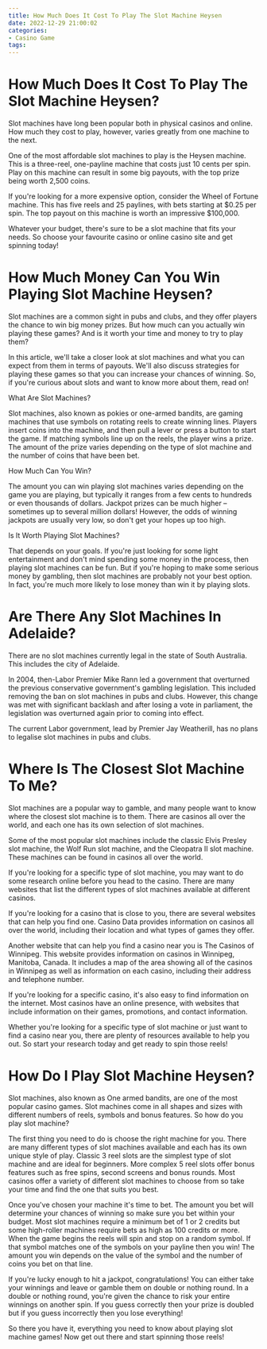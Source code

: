 ```yaml
---
title: How Much Does It Cost To Play The Slot Machine Heysen
date: 2022-12-29 21:00:02
categories:
- Casino Game
tags:
---
```



#  How Much Does It Cost To Play The Slot Machine Heysen?

Slot machines have long been popular both in physical casinos and online. How much they cost to play, however, varies greatly from one machine to the next.

One of the most affordable slot machines to play is the Heysen machine. This is a three-reel, one-payline machine that costs just 10 cents per spin. Play on this machine can result in some big payouts, with the top prize being worth 2,500 coins.

If you're looking for a more expensive option, consider the Wheel of Fortune machine. This has five reels and 25 paylines, with bets starting at $0.25 per spin. The top payout on this machine is worth an impressive $100,000.

Whatever your budget, there's sure to be a slot machine that fits your needs. So choose your favourite casino or online casino site and get spinning today!

#  How Much Money Can You Win Playing Slot Machine Heysen?

Slot machines are a common sight in pubs and clubs, and they offer players the chance to win big money prizes. But how much can you actually win playing these games? And is it worth your time and money to try to play them?

In this article, we'll take a closer look at slot machines and what you can expect from them in terms of payouts. We'll also discuss strategies for playing these games so that you can increase your chances of winning. So, if you're curious about slots and want to know more about them, read on!

What Are Slot Machines?

Slot machines, also known as pokies or one-armed bandits, are gaming machines that use symbols on rotating reels to create winning lines. Players insert coins into the machine, and then pull a lever or press a button to start the game. If matching symbols line up on the reels, the player wins a prize. The amount of the prize varies depending on the type of slot machine and the number of coins that have been bet.

How Much Can You Win?

The amount you can win playing slot machines varies depending on the game you are playing, but typically it ranges from a few cents to hundreds or even thousands of dollars. Jackpot prizes can be much higher – sometimes up to several million dollars! However, the odds of winning jackpots are usually very low, so don't get your hopes up too high.

Is It Worth Playing Slot Machines?

That depends on your goals. If you're just looking for some light entertainment and don't mind spending some money in the process, then playing slot machines can be fun. But if you're hoping to make some serious money by gambling, then slot machines are probably not your best option. In fact, you're much more likely to lose money than win it by playing slots.

#  Are There Any Slot Machines In Adelaide?

There are no slot machines currently legal in the state of South Australia. This includes the city of Adelaide.

In 2004, then-Labor Premier Mike Rann led a government that overturned the previous conservative government's gambling legislation. This included removing the ban on slot machines in pubs and clubs. However, this change was met with significant backlash and after losing a vote in parliament, the legislation was overturned again prior to coming into effect.

The current Labor government, lead by Premier Jay Weatherill, has no plans to legalise slot machines in pubs and clubs.

#  Where Is The Closest Slot Machine To Me?

Slot machines are a popular way to gamble, and many people want to know where the closest slot machine is to them. There are casinos all over the world, and each one has its own selection of slot machines.

Some of the most popular slot machines include the classic Elvis Presley slot machine, the Wolf Run slot machine, and the Cleopatra II slot machine. These machines can be found in casinos all over the world.

If you're looking for a specific type of slot machine, you may want to do some research online before you head to the casino. There are many websites that list the different types of slot machines available at different casinos.

If you're looking for a casino that is close to you, there are several websites that can help you find one. Casino Data provides information on casinos all over the world, including their location and what types of games they offer.

Another website that can help you find a casino near you is The Casinos of Winnipeg. This website provides information on casinos in Winnipeg, Manitoba, Canada. It includes a map of the area showing all of the casinos in Winnipeg as well as information on each casino, including their address and telephone number.

If you're looking for a specific casino, it's also easy to find information on the internet. Most casinos have an online presence, with websites that include information on their games, promotions, and contact information.

Whether you're looking for a specific type of slot machine or just want to find a casino near you, there are plenty of resources available to help you out. So start your research today and get ready to spin those reels!

#  How Do I Play Slot Machine Heysen?

Slot machines, also known as One armed bandits, are one of the most popular casino games. Slot machines come in all shapes and sizes with different numbers of reels, symbols and bonus features. So how do you play slot machine?

The first thing you need to do is choose the right machine for you. There are many different types of slot machines available and each has its own unique style of play. Classic 3 reel slots are the simplest type of slot machine and are ideal for beginners. More complex 5 reel slots offer bonus features such as free spins, second screens and bonus rounds. Most casinos offer a variety of different slot machines to choose from so take your time and find the one that suits you best.

Once you've chosen your machine it's time to bet. The amount you bet will determine your chances of winning so make sure you bet within your budget. Most slot machines require a minimum bet of 1 or 2 credits but some high-roller machines require bets as high as 100 credits or more. When the game begins the reels will spin and stop on a random symbol. If that symbol matches one of the symbols on your payline then you win! The amount you win depends on the value of the symbol and the number of coins you bet on that line.

If you're lucky enough to hit a jackpot, congratulations! You can either take your winnings and leave or gamble them on double or nothing round. In a double or nothing round, you're given the chance to risk your entire winnings on another spin. If you guess correctly then your prize is doubled but if you guess incorrectly then you lose everything!

So there you have it, everything you need to know about playing slot machine games! Now get out there and start spinning those reels!